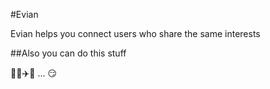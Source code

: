 #Evian

Evian helps you connect users who share the same interests


##Also you can do this stuff

:couple_with_heart::kiss::airplane::wc: ...
 :smirk:
